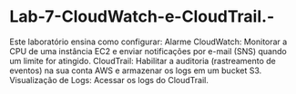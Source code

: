 # Lab-7-CloudWatch-e-CloudTrail.-
Este laboratório ensina como configurar:  Alarme CloudWatch: Monitorar a CPU de uma instância EC2 e enviar notificações por e-mail (SNS) quando um limite for atingido.  CloudTrail: Habilitar a auditoria (rastreamento de eventos) na sua conta AWS e armazenar os logs em um bucket S3.  Visualização de Logs: Acessar os logs do CloudTrail. 
